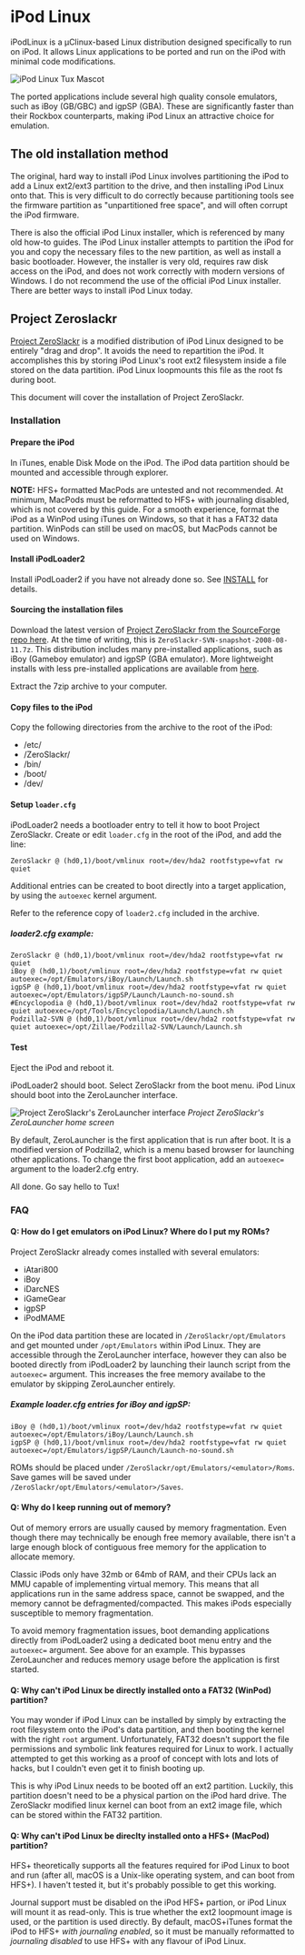 # iPod Linux

iPodLinux is a &#0181;Clinux-based Linux distribution designed specifically to run on iPod. It allows Linux applications to be ported and run on the iPod with minimal code modifications.

![iPod Linux Tux Mascot](pics/ipodlinux.png)

The ported applications include several high quality console emulators, such as iBoy (GB/GBC) and igpSP (GBA). These are significantly faster than their Rockbox counterparts, making iPod Linux an attractive choice for emulation.

## The old installation method

The original, hard way to install iPod Linux involves partitioning the iPod to add a Linux ext2/ext3 partition to the drive, and then installing iPod Linux onto that. This is very difficult to do correctly because partitioning tools see the firmware partition as "unpartitioned free space", and will often corrupt the iPod firmware.

There is also the official iPod Linux installer, which is referenced by many old how-to guides. The iPod Linux installer attempts to partition the iPod for you and copy the necessary files to the new partition, as well as install a basic bootloader. However, the installer is very old, requires raw disk access on the iPod, and does not work correctly with modern versions of Windows. I do not recommend the use of the official iPod Linux installer. There are better ways to install iPod Linux today.

## Project Zeroslackr

[Project ZeroSlackr](https://github.com/ProjectZeroSlackr/ProjectZeroSlackr-SVN) is a modified distribution of iPod Linux designed to be entirely "drag and drop". It avoids the need to repartition the iPod. It accomplishes this by storing iPod Linux's root ext2 filesystem inside a file stored on the data partition. iPod Linux loopmounts this file as the root fs during boot.

This document will cover the installation of Project ZeroSlackr.

### Installation

#### Prepare the iPod

In iTunes, enable Disk Mode on the iPod. The iPod data partition should be mounted and accessible through explorer.

**NOTE:** HFS+ formatted MacPods are untested and not recommended. At minimum, MacPods must be reformatted to HFS+ with journaling disabled, which is not covered by this guide. For a smooth experience, format the iPod as a WinPod using iTunes on Windows, so that it has a FAT32 data partition. WinPods can still be used on macOS, but MacPods cannot be used on Windows.
#### Install iPodLoader2

Install iPodLoader2 if you have not already done so. See [INSTALL](INSTALL.md) for details.

#### Sourcing the installation files

Download the latest version of [Project ZeroSlackr from the SourceForge repo here](https://sourceforge.net/projects/zeroslackr/). At the time of writing, this is `ZeroSlackr-SVN-snapshot-2008-08-11.7z`. This distribution includes many pre-installed applications, such as iBoy (Gameboy emulator) and igpSP (GBA emulator). More lightweight installs with less pre-installed applications are available from [here](https://sourceforge.net/projects/zeroslackr/files/Pre-Releases/ZeroSlackr%20SVN%20snapshot%202008-08-11/).

Extract the 7zip archive to your computer.

#### Copy files to the iPod

Copy the following directories from the archive to the root of the iPod:

* /etc/
* /ZeroSlackr/
* /bin/
* /boot/
* /dev/

#### Setup `loader.cfg`

iPodLoader2 needs a bootloader entry to tell it how to boot Project ZeroSlackr. Create or edit `loader.cfg` in the root of the iPod, and add the line:

`ZeroSlackr @ (hd0,1)/boot/vmlinux root=/dev/hda2 rootfstype=vfat rw quiet`

Additional entries can be created to boot directly into a target application, by using the `autoexec` kernel argument.

Refer to the reference copy of `loader2.cfg` included in the archive.

##### loader2.cfg example:

```
ZeroSlackr @ (hd0,1)/boot/vmlinux root=/dev/hda2 rootfstype=vfat rw quiet
iBoy @ (hd0,1)/boot/vmlinux root=/dev/hda2 rootfstype=vfat rw quiet autoexec=/opt/Emulators/iBoy/Launch/Launch.sh
igpSP @ (hd0,1)/boot/vmlinux root=/dev/hda2 rootfstype=vfat rw quiet autoexec=/opt/Emulators/igpSP/Launch/Launch-no-sound.sh
#Encyclopodia @ (hd0,1)/boot/vmlinux root=/dev/hda2 rootfstype=vfat rw quiet autoexec=/opt/Tools/Encyclopodia/Launch/Launch.sh
Podzilla2-SVN @ (hd0,1)/boot/vmlinux root=/dev/hda2 rootfstype=vfat rw quiet autoexec=/opt/Zillae/Podzilla2-SVN/Launch/Launch.sh
```
#### Test

Eject the iPod and reboot it.

iPodLoader2 should boot. Select ZeroSlackr from the boot menu.
iPod Linux should boot into the ZeroLauncher interface.

![Project ZeroSlackr's ZeroLauncher interface](pics/zerolauncher.jpg)
*Project ZeroSlackr's ZeroLauncher home screen*

By default, ZeroLauncher is the first application that is run after boot. It is a modified version of Podzilla2, which is a menu based browser for launching other applications. To change the first boot application, add an `autoexec=` argument to the loader2.cfg entry.

All done. Go say hello to Tux!

### FAQ

#### Q: How do I get emulators on iPod Linux? Where do I put my ROMs?

Project ZeroSlackr already comes installed with several emulators:

* iAtari800
* iBoy
* iDarcNES
* iGameGear
* igpSP
* iPodMAME

On the iPod data partition these are located in `/ZeroSlackr/opt/Emulators` and get mounted under `/opt/Emulators` within iPod Linux. They are accessible through the ZeroLauncher interface, however they can also be booted directly from iPodLoader2 by launching their launch script from the `autoexec=` argument. This increases the free memory availabe to the emulator by skipping ZeroLauncher entirely.

##### Example loader.cfg entries for iBoy and igpSP:
```
iBoy @ (hd0,1)/boot/vmlinux root=/dev/hda2 rootfstype=vfat rw quiet autoexec=/opt/Emulators/iBoy/Launch/Launch.sh
igpSP @ (hd0,1)/boot/vmlinux root=/dev/hda2 rootfstype=vfat rw quiet autoexec=/opt/Emulators/igpSP/Launch/Launch-no-sound.sh
```

ROMs should be placed under `/ZeroSlackr/opt/Emulators/<emulator>/Roms`. Save games will be saved under `/ZeroSlackr/opt/Emulators/<emulator>/Saves`.

#### Q: Why do I keep running out of memory?

Out of memory errors are usually caused by memory fragmentation.
Even though there may technically be enough free memory available, there isn't a large enough block of contiguous free memory for the application to allocate memory.

Classic iPods only have 32mb or 64mb of RAM, and their CPUs lack an MMU capable of implementing virtual memory.
This means that all applications run in the same address space, cannot be swapped, and the memory cannot be defragmented/compacted.
This makes iPods especially susceptible to memory fragmentation.

To avoid memory fragmentation issues, boot demanding applications directly from iPodLoader2 using a dedicated boot menu entry and the `autoexec=` argument.
See above for an example.
This bypasses ZeroLauncher and reduces memory usage before the application is first started.

#### Q: Why can't iPod Linux be directly installed onto a FAT32 (WinPod) partition?

You may wonder if iPod Linux can be installed by simply by extracting the root filesystem onto the iPod's data partition, and then booting the kernel with the right `root` argument. Unfortunately, FAT32 doesn't support the file permissions and symbolic link features required for Linux to work. I actually attempted to get this working as a proof of concept with lots and lots of hacks, but I couldn't even get it to finish booting up.

This is why iPod Linux needs to be booted off an ext2 partition. Luckily, this partition doesn't need to be a physical partion on the iPod hard drive. The ZeroSlackr modified linux kernel can boot from an ext2 image file, which can be stored within the FAT32 partition.

#### Q: Why can't iPod Linux be direclty installed onto a HFS+ (MacPod) partition?

HFS+ theoretically supports all the features required for iPod Linux to boot and run (after all, macOS is a Unix-like operating system, and can boot from HFS+). I haven't tested it, but it's probably possible to get this working.

Journal support must be disabled on the iPod HFS+ partion, or iPod Linux will mount it as read-only. This is true whether the ext2 loopmount image is used, or the partition is used directly. By default, macOS+iTunes format the iPod to HFS+ *with journaling enabled*, so it must be manually reformatted to *journaling disabled* to use HFS+ with any flavour of iPod Linux.
